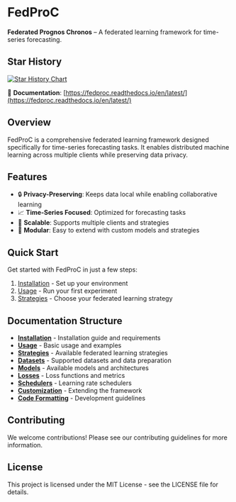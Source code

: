 # FedProC

**Federated Prognos Chronos** – A federated learning framework for time-series forecasting.

## Star History

<a href="https://www.star-history.com/#fedproc/fedproc&Timeline">
 <picture>
   <source media="(prefers-color-scheme: dark)" srcset="https://api.star-history.com/svg?repos=fedproc/fedproc&type=Timeline&theme=dark" />
   <source media="(prefers-color-scheme: light)" srcset="https://api.star-history.com/svg?repos=fedproc/fedproc&type=Timeline" />
   <img alt="Star History Chart" src="https://api.star-history.com/svg?repos=fedproc/fedproc&type=Timeline" />
 </picture>
</a>

📖 **Documentation**: [https://fedproc.readthedocs.io/en/latest/](https://fedproc.readthedocs.io/en/latest/)

## Overview

FedProC is a comprehensive federated learning framework designed specifically for time-series forecasting tasks. It enables distributed machine learning across multiple clients while preserving data privacy.

## Features

- 🔒 **Privacy-Preserving**: Keeps data local while enabling collaborative learning
- 📈 **Time-Series Focused**: Optimized for forecasting tasks
- 🚀 **Scalable**: Supports multiple clients and strategies
- 🧩 **Modular**: Easy to extend with custom models and strategies

## Quick Start

Get started with FedProC in just a few steps:

1. [Installation](installation.md) - Set up your environment
2. [Usage](usage.md) - Run your first experiment
3. [Strategies](strategies.md) - Choose your federated learning strategy

## Documentation Structure

- **[Installation](installation.md)** - Installation guide and requirements
- **[Usage](usage.md)** - Basic usage and examples
- **[Strategies](strategies.md)** - Available federated learning strategies
- **[Datasets](datasets.md)** - Supported datasets and data preparation
- **[Models](models.md)** - Available models and architectures
- **[Losses](losses.md)** - Loss functions and metrics
- **[Schedulers](schedulers.md)** - Learning rate schedulers
- **[Customization](customization.md)** - Extending the framework
- **[Code Formatting](formatting.md)** - Development guidelines

## Contributing

We welcome contributions! Please see our contributing guidelines for more information.

## License

This project is licensed under the MIT License - see the LICENSE file for details.